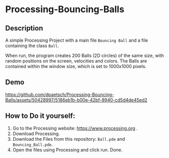 # Processing-Bouncing-Balls

## Description
A simple Processing Project with a main file `Bouncing Ball`  and a file containing the class `Ball`.

When run, the program creates 200 Balls (2D circles) of the same size, with random positions on the screen, velocities and colors. The Balls are contained within the window size, which is set to 1000x1000 pixels.



## Demo
https://github.com/dpaetsch/Processing-Bouncing-Balls/assets/50428997/5186eb1b-b00e-42bf-8940-cd5d4de45ed2



## How to Do it yourself:
1. Go to the Processing website: https://www.processing.org .
2. Download Processing.
3. Download the Files from this repository: `Ball.pde` and `Bouncing_Ball.pde`.
4. Open the files using Processing and click run. Done.
